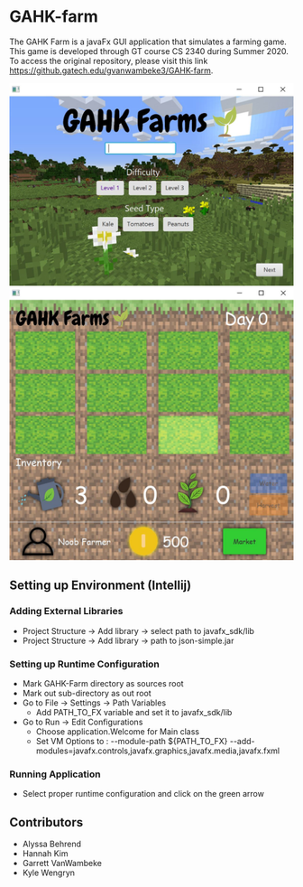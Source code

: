 # GAHK-farm

The GAHK Farm is a javaFx GUI application that simulates a farming game. This game is developed through GT course CS 2340 during Summer 2020.
To access the original repository, please visit this link https://github.gatech.edu/gvanwambeke3/GAHK-farm.

![game screenshot2](/images/gahk_config.JPG?raw=true)
![game screenshot3](/images/gahk_home.JPG?raw=true)


## Setting up Environment (Intellij)

### Adding External Libraries
- Project Structure -> Add library -> select path to javafx_sdk/lib
- Project Structure -> Add library -> path to json-simple.jar 

### Setting up Runtime Configuration
- Mark GAHK-Farm directory as sources root
- Mark out sub-directory as out root
- Go to File -> Settings -> Path Variables
    - Add PATH_TO_FX variable and set it to javafx_sdk/lib
- Go to Run -> Edit Configurations
    - Choose application.Welcome for Main class
    - Set VM Options to : --module-path ${PATH_TO_FX} --add-modules=javafx.controls,javafx.graphics,javafx.media,javafx.fxml
    
### Running Application
- Select proper runtime configuration and click on the green arrow

## Contributors
- Alyssa Behrend
- Hannah Kim
- Garrett VanWambeke
- Kyle Wengryn
